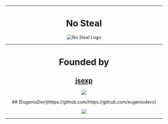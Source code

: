 <div align="center">

---

# No Steal
![No Steal Logo](https://nosteal.lol/assets/img/logo.png)

---

# Founded by
## [jsexp](https://github.com/hardcorefactions)
<p align = "center"><img src = "https://github-widgetbox.vercel.app/api/profile?username=hardcorefactions&data=followers,repositories,stars,commits"></p>
## [EugenioDev](https://github.com/https://github.com/eugeniodevv)
<p align = "center"><img src = "https://github-widgetbox.vercel.app/api/profile?username=eugeniodevv&data=followers,repositories,stars,commits"></p>

---
